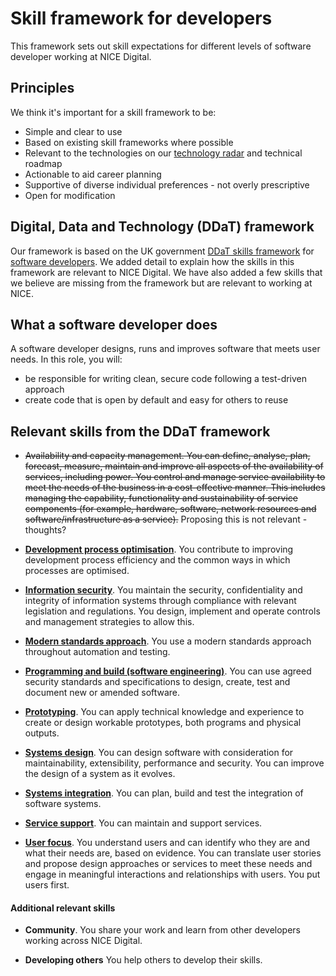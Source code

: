 # Skill framework for developers

This framework sets out skill expectations for different levels of software developer working at NICE Digital.  

## Principles

We think it's important for a skill framework to be:

* Simple and clear to use
* Based on existing skill frameworks where possible
* Relevant to the technologies on our [technology radar](https://github.com/nice-digital/technology-radar) and technical roadmap
* Actionable to aid career planning
* Supportive of diverse individual preferences - not overly prescriptive
* Open for modification

## Digital, Data and Technology (DDaT) framework 

Our framework is based on the UK government [DDaT skills framework](https://www.gov.uk/government/collections/digital-data-and-technology-profession-capability-framework) for [software developers](https://www.gov.uk/guidance/software-developer).  We added detail to explain how the skills in this framework are relevant to NICE Digital.  We have also added a few skills that we believe are missing from the framework but are relevant to working at NICE.

## What a software developer does

A software developer designs, runs and improves software that meets user needs. In this role, you will:

* be responsible for writing clean, secure code following a test-driven approach
* create code that is open by default and easy for others to reuse


## Relevant skills from the DDaT framework


* ~~Availability and capacity management. You can define, analyse, plan, forecast, measure, maintain and improve all aspects of the availability of services, including power. You control and manage service availability to meet the needs of the business in a cost-effective manner. This includes managing the capability, functionality and sustainability of service components (for example, hardware, software, network resources and software/infrastructure as a service).~~ Proposing this is not relevant - thoughts?

* **[Development process optimisation](skills/development-process-optimisation.md)**.  You contribute to improving development process efficiency and the common ways in which processes are optimised. 

* **[Information security](skills/information-security.md)**. You maintain the security, confidentiality and integrity of information systems through compliance with relevant legislation and regulations. You design, implement and operate controls and management strategies to allow this.

* **[Modern standards approach](skills/modern-standards-approach.md)**. You use a modern standards approach throughout automation and testing.

* **[Programming and build (software engineering)](skills/programming.md)**. You can use agreed security standards and specifications to design, create, test and document new or amended software.

* **[Prototyping](skills/prototyping.md)**. You can apply technical knowledge and experience to create or design workable prototypes, both programs and physical outputs.

* **[Systems design](skills/systems-design.md)**. You can design software with consideration for maintainability, extensibility, performance and security. You can improve the design of a system as it evolves.

* **[Systems integration](skills/systems-integration.md)**. You can plan, build and test the integration of software systems.

* **[Service support](skills/service-support.md)**. You can maintain and support services.

* **[User focus](skills/user-focus.md)**. You understand users and can identify who they are and what their needs are, based on evidence. You can translate user stories and propose design approaches or services to meet these needs and engage in meaningful interactions and relationships with users. You put users first. 

#### Additional relevant skills 

* **Community**. You share your work and learn from other developers working across NICE Digital.

* **Developing others** You help others to develop their skills.



